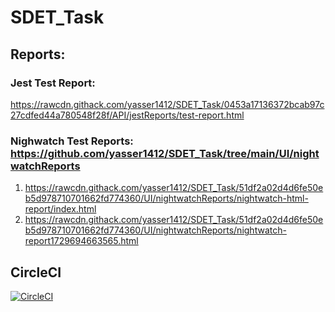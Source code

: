 # SDET_Task

## Reports:

### Jest Test Report: 
https://rawcdn.githack.com/yasser1412/SDET_Task/0453a17136372bcab97c27cdfed44a780548f28f/API/jestReports/test-report.html

### Nighwatch Test Reports: https://github.com/yasser1412/SDET_Task/tree/main/UI/nightwatchReports

1. https://rawcdn.githack.com/yasser1412/SDET_Task/51df2a02d4d6fe50eb5d978710701662fd774360/UI/nightwatchReports/nightwatch-html-report/index.html
2. https://rawcdn.githack.com/yasser1412/SDET_Task/51df2a02d4d6fe50eb5d978710701662fd774360/UI/nightwatchReports/nightwatch-report1729694663565.html


## CircleCI

[![CircleCI](https://dl.circleci.com/status-badge/img/circleci/LgsvRoaq5MEhhr3WczjEaY/KWEpHFu6aSm31qvFHbxHB/tree/main.svg?style=svg)](https://dl.circleci.com/status-badge/redirect/circleci/LgsvRoaq5MEhhr3WczjEaY/KWEpHFu6aSm31qvFHbxHB/tree/main)
